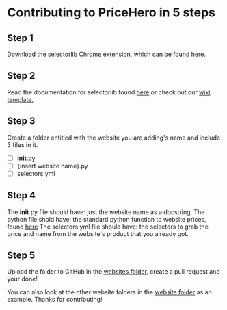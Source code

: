 # Contributing to PriceHero in 5 steps

## Step 1
Download the selectorlib Chrome extension, which can be found [here](https://chrome.google.com/webstore/detail/selectorlib/llgknofgmghejanicfcjdibnhpofaefd?hl=en).

## Step 2
Read the documentation for selectorlib found [here](https://selectorlib.com/getting-started.html) or check out our [wiki template.](https://github.com/mehtaarn000/PriceHero/wiki/Selectorlib-template)

## Step 3
Create a folder entitled with the website you are adding's name and include 3 files in it.
- [ ] __init__.py
- [ ] {insert website name}.py
- [ ] selectors.yml

## Step 4
The __init__.py file should have: just the website name as a docstring.
The python file shold have: the standard python function to website prices, found [here]()
The selectors.yml file should have: the selectors to grab the price and name from the website's product that you already got.

## Step 5
Upload the folder to GitHub in the [websites folder](https://github.com/mehtaarn000/PriceHero/tree/master/websites), create a pull request and your done!

You can also look at the other website folders in the [website folder](https://github.com/mehtaarn000/PriceHero/tree/master/websites) as an example. Thanks for contributing!
